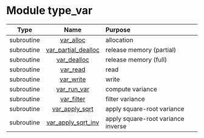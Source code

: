# Module type_var

| Type | Name | Purpose |
| :--: | :--: | :---------- |
| subroutine | [var_alloc](https://github.com/JCSDA/saber/tree/develop/src/saber/bump/type_var.F90#L49) | allocation |
| subroutine | [var_partial_dealloc](https://github.com/JCSDA/saber/tree/develop/src/saber/bump/type_var.F90#L70) | release memory (partial) |
| subroutine | [var_dealloc](https://github.com/JCSDA/saber/tree/develop/src/saber/bump/type_var.F90#L88) | release memory (full) |
| subroutine | [var_read](https://github.com/JCSDA/saber/tree/develop/src/saber/bump/type_var.F90#L105) | read |
| subroutine | [var_write](https://github.com/JCSDA/saber/tree/develop/src/saber/bump/type_var.F90#L147) | write |
| subroutine | [var_run_var](https://github.com/JCSDA/saber/tree/develop/src/saber/bump/type_var.F90#L189) | compute variance |
| subroutine | [var_filter](https://github.com/JCSDA/saber/tree/develop/src/saber/bump/type_var.F90#L280) | filter variance |
| subroutine | [var_apply_sqrt](https://github.com/JCSDA/saber/tree/develop/src/saber/bump/type_var.F90#L415) | apply square-root variance |
| subroutine | [var_apply_sqrt_inv](https://github.com/JCSDA/saber/tree/develop/src/saber/bump/type_var.F90#L441) | apply square-root variance inverse |
